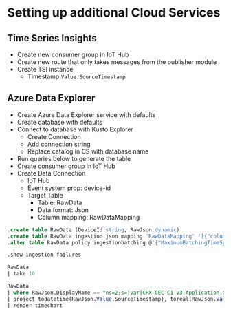 # Setting up additional Cloud Services

## Time Series Insights

* Create new consumer group in IoT Hub
* Create new route that only takes messages from the publisher module
* Create TSI instance
  * Timestamp `Value.SourceTimestamp`

## Azure Data Explorer

* Create Azure Data Explorer service with defaults
* Create database with defaults
* Connect to database with Kusto Explorer
  * Create Connection
  * Add connection string
  * Replace catalog in CS with database name
* Run queries below to generate the table
* Create consumer group in IoT Hub
* Create Data Connection
  * IoT Hub
  * Event system prop: device-id
  * Target Table
    * Table: RawData
    * Data format: Json
    * Column mapping: RawDataMapping

```sql
.create table RawData (DeviceId:string, RawJson:dynamic)
.create table RawData ingestion json mapping 'RawDataMapping' '[{"column":"DeviceId","path":"$.iothub-connection-device-id","datatype":"string"},{"column":"RawJson","path":"$","datatype":"dynamic"}]'
.alter table RawData policy ingestionbatching @'{"MaximumBatchingTimeSpan":"00:00:10", "MaximumNumberOfItems": 10, "MaximumRawDataSizeMB": 1}'
```

```sql
.show ingestion failures

RawData
| take 10

RawData
| where RawJson.DisplayName == "ns=2;s=|var|CPX-CEC-C1-V3.Application.GVL.temperature_CH0"
| project todatetime(RawJson.Value.SourceTimestamp), toreal(RawJson.Value.Value)
| render timechart
```
